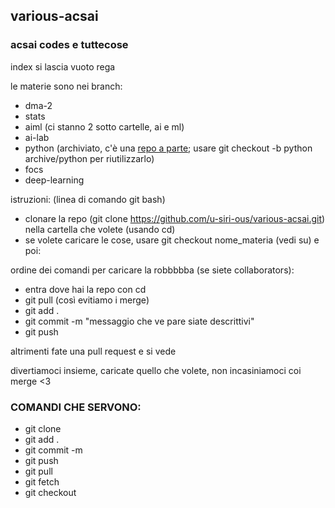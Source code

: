 ## various-acsai
### acsai codes e tuttecose

index si lascia vuoto rega

le materie sono nei branch:
- dma-2
- stats
- aiml (ci stanno 2 sotto cartelle, ai e ml)
- ai-lab
- python (archiviato, c'è una [repo a parte](https://github.com/u-siri-ous/the-python-database); usare git checkout -b python archive/python per riutilizzarlo)
- focs
- deep-learning

istruzioni: (linea di comando git bash)
- clonare la repo (git clone https://github.com/u-siri-ous/various-acsai.git) nella cartella che volete (usando cd)
- se volete caricare le cose, usare git checkout nome_materia (vedi su) e poi:

ordine dei comandi per caricare la robbbbba (se siete collaborators): 
- entra dove hai la repo con cd
- git pull (così evitiamo i merge)
- git add .
- git commit -m "messaggio che ve pare siate descrittivi"
- git push

altrimenti fate una pull request e si vede

divertiamoci insieme, caricate quello che volete, non incasiniamoci coi merge <3

### COMANDI CHE SERVONO:
- git clone
- git add .
- git commit -m 
- git push
- git pull
- git fetch
- git checkout

